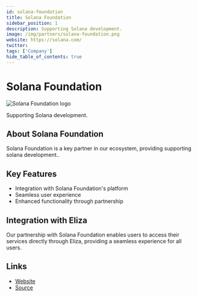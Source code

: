 ```yaml
---
id: solana-foundation
title: Solana Foundation
sidebar_position: 1
description: Supporting Solana development.
image: /img/partners/solana-foundation.png
website: https://solana.com/
twitter:
tags: ['Company']
hide_table_of_contents: true
---
```


# Solana Foundation

<div className="partner-logo">
  <img src="/img/partners/solana-foundation.png" alt="Solana Foundation logo" />
</div>

Supporting Solana development.

## About Solana Foundation

Solana Foundation is a key partner in our ecosystem, providing supporting solana development..

## Key Features

- Integration with Solana Foundation's platform
- Seamless user experience
- Enhanced functionality through partnership

## Integration with Eliza

Our partnership with Solana Foundation enables users to access their services directly through Eliza, providing a seamless experience for all users.

## Links

- [Website](https://solana.com/)
- [Source](https://solana.com/)
